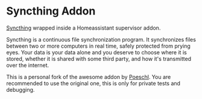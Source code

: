 # Syncthing Addon

[Syncthing](https://syncthing.net/) wrapped inside a Homeassistant supervisor addon.

Syncthing is a continuous file synchronization program. It synchronizes files between two or more computers in real time, safely protected from prying eyes. Your data is your data alone and you deserve to choose where it is stored, whether it is shared with some third party, and how it's transmitted over the internet.

This is a personal fork of the awesome addon by [Poeschl](https://github.com/Poeschl/Hassio-Addons/tree/master/syncthing).
You are recommended to use the original one, this is only for private tests and debugging.

